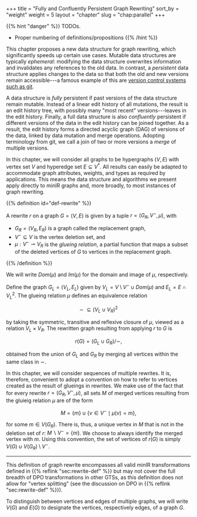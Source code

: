 +++
title = "Fully and Confluently Persistent Graph Rewriting"
sort_by = "weight"
weight = 5
layout = "chapter"
slug = "chap:parallel"
+++

<!-- prettier-ignore-start -->

{{% hint "danger" %}} TODOs.

- Proper numbering of definitions/propositions {{% /hint %}}
<!-- prettier-ignore-end -->

This chapter proposes a new data structure for graph rewriting, which
significantly speeds up certain use cases. Mutable data structures are typically
_ephemeral_: modifying the data structure overwrites information and invalidates
any references to the old data. In contrast, a _persistent_ data structure
applies changes to the data so that both the old and new versions remain
accessible---a famous example of this are
[version control systems such as git](https://martinfowler.com/bliki/VersionControlTools.html).

A data structure is _fully_ persistent if past versions of the data structure
remain mutable. Instead of a linear edit history of all mutations, the result is
an edit history tree, with possibly many "most recent" versions---leaves in the
edit history. Finally, a full data structure is also _confluently_ persistent if
different versions of the data in the edit history can be joined together. As a
result, the edit history forms a directed acyclic graph (DAG) of versions of the
data, linked by data mutation and merge operations. Adopting terminology from
git, we call a join of two or more versions a _merge_ of multiple versions.

In this chapter, we will consider all graphs to be hypergraphs $(V, E)$ with
vertex set $V$ and hyperedge set $E \subseteq V^\ast$. All results can easily be
adapted to accommodate graph attributes, weights, and types as required by
applications. This means the data structure and algorithms we present apply
directly to minIR graphs and, more broadly, to most instances of graph
rewriting.

<!-- prettier-ignore -->
{{% definition id="def-rewrite" %}}

A rewrite $r$ on a graph $G = (V, E)$ is given by a tuple $r = (G_R, V^-, \mu)$,
with

- $G_R = (V_R, E_R)$ is a graph called the replacement graph,
- $V^- \subseteq V$ is the vertex deletion set, and
- $\mu: V^- \rightharpoonup V_R$ is the _glueing relation_, a partial function
  that maps a subset of the deleted vertices of $G$ to vertices in the
  replacement graph.

<!-- prettier-ignore -->
{{% /definition %}}

We will write $Dom(\mu)$ and $Im(\mu)$ for the domain and image of $\mu$,
respectively.

Define the graph $G_L = (V_L, E_L)$ given by
$V_L = V \setminus V^- \cup Dom(\mu)$ and $E_L = E \cap V_L^2$. The glueing
relation $\mu$ defines an equivalence relation

$$\sim \ \subseteq (V_L \cup V_R)^2$$

by taking the symmetric, transitive and reflexive closure of $\mu$, viewed as a
relation $V_L \times V_R$. The rewritten graph resulting from applying $r$ to
$G$ is

$$r(G) = (G_L \cup G_R) / \sim,$$

obtained from the union of $G_L$ and $G_R$ by merging all vertices within the
same class in $\sim$.

In this chapter, we will consider sequences of multiple rewrites. It is,
therefore, convenient to adopt a convention on how to refer to vertices created
as the result of glueings in rewrites. We make use of the fact that for every
rewrite $r = (G_R, V^-, \mu)$, all sets $M$ of merged vertices resulting from
the gluieig relation $\mu$ are of the form

$$M = \{ m \} \cup \{ v \in V^- \mid \mu(v) = m \},$$

for some $m \in V(G_R)$. There is, thus, a unique vertex in $M$ that is not in
the deletion set of $r$: $M \smallsetminus V^- = \{ m \}$. We choose to always
identify the merged vertex with $m$. Using this convention, the set of vertices
of $r(G)$ is simply $V(G) \cup V(G_R) \setminus V^-$.

---

This definition of graph rewrite encompasses all valid minIR transformations
defined in {{% reflink "sec:rewrite-def" %}} but may not cover the full breadth
of DPO transformations in other GTSs, as this definition does not allow for
"vertex splitting" (see the discussion on DPO in
{{% reflink "sec:rewrite-def" %}}).

To distinguish between vertices and edges of multiple graphs, we will write
$V(G)$ and $E(G)$ to designate the vertices, respectively edges, of a graph $G$.
